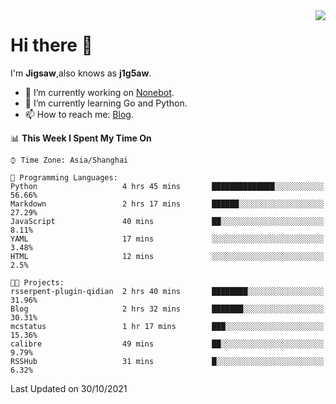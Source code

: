 <a href="#">
  <img align="right" src="https://github-readme-stats.vercel.app/api?username=j1g5awi&count_private=true&show_icons=true&title_color=80070B&text_color=B3B3B3&bg_color=212121&icon_color=80070B" />
</a>

# Hi there 👋

I'm **Jigsaw**,also knows as **j1g5aw**.

- 🔭 I’m currently working on [Nonebot](https://github.com/nonebot).
- 🌱 I’m currently learning Go and Python.
- 📫 How to reach me: [Blog](https://blog.maddestroyer.xyz/).

<!--START_SECTION:waka-->
📊 **This Week I Spent My Time On** 

```text
⌚︎ Time Zone: Asia/Shanghai

💬 Programming Languages: 
Python                   4 hrs 45 mins       ██████████████░░░░░░░░░░░   56.66% 
Markdown                 2 hrs 17 mins       ██████░░░░░░░░░░░░░░░░░░░   27.29% 
JavaScript               40 mins             ██░░░░░░░░░░░░░░░░░░░░░░░   8.11% 
YAML                     17 mins             ░░░░░░░░░░░░░░░░░░░░░░░░░   3.48% 
HTML                     12 mins             ░░░░░░░░░░░░░░░░░░░░░░░░░   2.5%

🐱‍💻 Projects: 
rsserpent-plugin-qidian  2 hrs 40 mins       ████████░░░░░░░░░░░░░░░░░   31.96% 
Blog                     2 hrs 32 mins       ███████░░░░░░░░░░░░░░░░░░   30.31% 
mcstatus                 1 hr 17 mins        ███░░░░░░░░░░░░░░░░░░░░░░   15.36% 
calibre                  49 mins             ██░░░░░░░░░░░░░░░░░░░░░░░   9.79% 
RSSHub                   31 mins             █░░░░░░░░░░░░░░░░░░░░░░░░   6.32%

```


 Last Updated on 30/10/2021
<!--END_SECTION:waka-->
